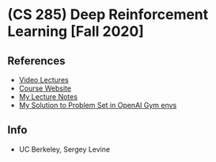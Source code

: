 # (CS 285) Deep Reinforcement Learning [Fall 2020]

## References
* [Video Lectures](https://www.youtube.com/playlist?list=PL_iWQOsE6TfURIIhCrlt-wj9ByIVpbfGc)
* [Course Website](http://rail.eecs.berkeley.edu/deeprlcourse-fa20/)
* [My Lecture Notes](https://github.com/notebook-org/robotics/blob/master/AI/CS285%20Deep%20Reinforcement%20Learning/index.md)
* [My Solution to Problem Set in OpenAI Gym envs](https://github.com/hw-problem-org/cs285_2020)

## Info
- UC Berkeley, Sergey Levine
